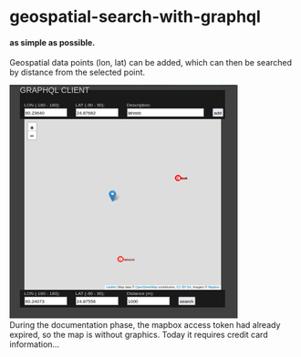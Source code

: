 # geospatial-search-with-graphql
#### as simple as possible.   
Geospatial data points (lon, lat) can be added, which can then be searched by distance from the selected point.

![gui](https://github.com/juhaj77/geospatial-search-with-graphql/blob/main/graphqlclient.png)    
During the documentation phase, the mapbox access token had already expired, so the map is without graphics. Today it requires credit card information...
